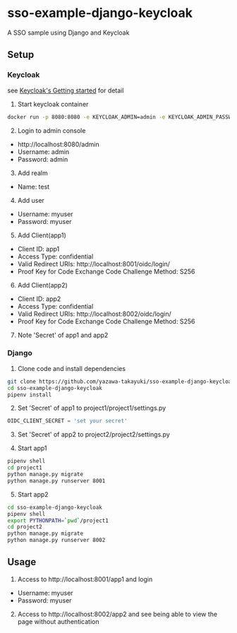 # sso-example-django-keycloak
A SSO sample using Django and Keycloak

## Setup

### Keycloak
see [Keycloak's Getting started](https://www.keycloak.org/getting-started/getting-started-docker) for detail

1. Start keycloak container

```bash
docker run -p 8080:8080 -e KEYCLOAK_ADMIN=admin -e KEYCLOAK_ADMIN_PASSWORD=admin quay.io/keycloak/keycloak:18.0.1 start-dev
```
2. Login to admin console

- http://localhost:8080/admin
- Username: admin
- Password: admin

3. Add realm

- Name: test

4. Add user

- Username: myuser
- Password: myuser

5. Add Client(app1)

- Client ID: app1
- Access Type: confidential
- Valid Redirect URIs: http://localhost:8001/oidc/login/
- Proof Key for Code Exchange Code Challenge Method: S256

6. Add Client(app2)

- Client ID: app2
- Access Type: confidential
- Valid Redirect URIs: http://localhost:8002/oidc/login/
- Proof Key for Code Exchange Code Challenge Method: S256

7. Note 'Secret' of app1 and app2

### Django

1. Clone code and install dependencies

```bash
git clone https://github.com/yazawa-takayuki/sso-example-django-keycloak.git
cd sso-example-django-keycloak
pipenv install
```

2. Set 'Secret' of app1 to project1/project1/settings.py

```python
OIDC_CLIENT_SECRET = 'set your secret'
```

3. Set 'Secret' of app2 to project2/project2/settings.py

4. Start app1

```bash
pipenv shell
cd project1
python manage.py migrate
python manage.py runserver 8001
```

5. Start app2

```bash
cd sso-example-django-keycloak
pipenv shell
export PYTHONPATH=`pwd`/project1
cd project2
python manage.py migrate
python manage.py runserver 8002
```

## Usage

1. Access to http://localhost:8001/app1 and login

- Username: myuser
- Password: myuser

2. Access to http://localhost:8002/app2 and see being able to view the page without authentication
